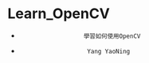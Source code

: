# Learn_OpenCV
*                       學習如何使用OpenCV                           
*                        Yang YaoNing  

